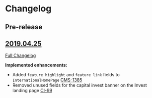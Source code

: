 # Changelog

## Pre-release


## [2019.04.25](https://github.com/uktrade/directory-cms/releases/tag/2019.04.25)
[Full Changelog](https://github.com/uktrade/directory-cms/compare/2019.04.10...2019.04.25)

**Implemented enhancements:**

- Added `feature highlight` and `feature link` fields to `InternationalHomePage` [CMS-1385](https://uktrade.atlassian.net/browse/CMS-1385)
- Removed unused fields for the capital invest banner on the Invest landing page [CI-99](https://uktrade.atlassian.net/browse/CI-99)
